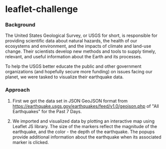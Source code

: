 # leaflet-challenge

### Background

The United States Geological Survey, or USGS for short, is responsible for providing scientific data about natural hazards, the health of our ecosystems and environment, and the impacts of climate and land-use change. Their scientists develop new methods and tools to supply timely, relevant, and useful information about the Earth and its processes.

To help the USGS better educate the public and other government organizations (and hopefully secure more funding) on issues facing our planet, we were tasked to visualize their earthquake data.

### Approach 

1. First we got the data set in JSON GeoJSON format from https://earthquake.usgs.gov/earthquakes/feed/v1.0/geojson.php of "All Earthquakes" for the Past 7 Days. 

2. We imported and visualized data by plotting an interactive map using Leaflet JS library. The size of the markers reflect the magnitude of the earthquake, and the color - the depth of the earthquake. The popups provide additional information about the earthquake when its associated marker is clicked.
